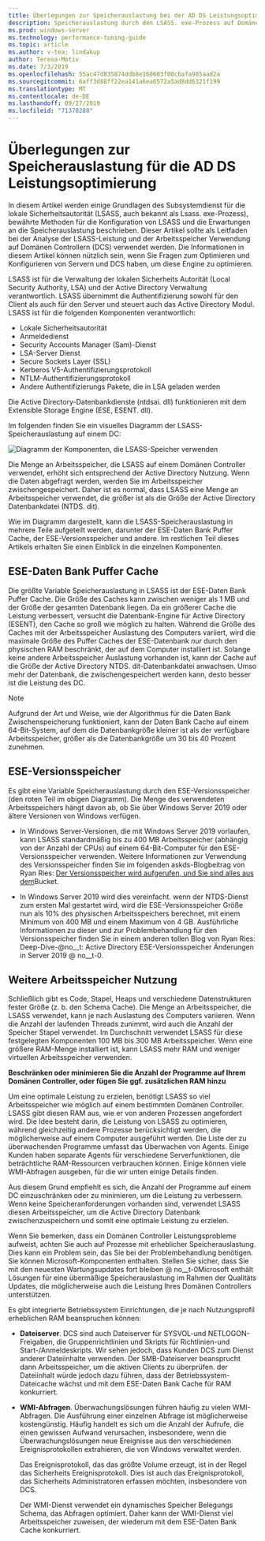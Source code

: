 ```yaml
---
title: Überlegungen zur Speicherauslastung bei der AD DS Leistungsoptimierung
description: Speicherauslastung durch den LSASS. exe-Prozess auf Domänen Controllern, auf denen Windows Server 2012 R2, 2016 und 2019 ausgeführt wird.
ms.prod: windows-server
ms.technology: performance-tuning-guide
ms.topic: article
ms.author: v-tea; lindakup
author: Teresa-Motiv
ms.date: 7/3/2019
ms.openlocfilehash: 55ac47d835874ddb8e160603f08cbafa985aad2a
ms.sourcegitcommit: 6aff3d88ff22ea141a6ea6572a5ad8dd6321f199
ms.translationtype: MT
ms.contentlocale: de-DE
ms.lasthandoff: 09/27/2019
ms.locfileid: "71370288"
---
```

# <a name="memory-usage-considerations-for-ad-ds-performance-tuning"></a>Überlegungen zur Speicherauslastung für die AD DS Leistungsoptimierung

In diesem Artikel werden einige Grundlagen des Subsystemdienst für die lokale Sicherheitsautorität (LSASS, auch bekannt als Lsass. exe-Prozess), bewährte Methoden für die Konfiguration von LSASS und die Erwartungen an die Speicherauslastung beschrieben. Dieser Artikel sollte als Leitfaden bei der Analyse der LSASS-Leistung und der Arbeitsspeicher Verwendung auf Domänen Controllern (DCS) verwendet werden. Die Informationen in diesem Artikel können nützlich sein, wenn Sie Fragen zum Optimieren und Konfigurieren von Servern und DCS haben, um diese Engine zu optimieren.  

LSASS ist für die Verwaltung der lokalen Sicherheits Autorität (Local Security Authority, LSA) und der Active Directory Verwaltung verantwortlich. LSASS übernimmt die Authentifizierung sowohl für den Client als auch für den Server und steuert auch das Active Directory Modul. LSASS ist für die folgenden Komponenten verantwortlich:  

- Lokale Sicherheitsautorität
- Anmeldedienst
- Security Accounts Manager (Sam)-Dienst
- LSA-Server Dienst
- Secure Sockets Layer (SSL)
- Kerberos V5-Authentifizierungsprotokoll
- NTLM-Authentifizierungsprotokoll
- Andere Authentifizierungs Pakete, die in LSA geladen werden

Die Active Directory-Datenbankdienste (ntdsai. dll) funktionieren mit dem Extensible Storage Engine (ESE, ESENT. dll).

Im folgenden finden Sie ein visuelles Diagramm der LSASS-Speicherauslastung auf einem DC:

![Diagramm der Komponenten, die LSASS-Speicher verwenden](media/domain-controller-lsass-memory-usage.png)  

Die Menge an Arbeitsspeicher, die LSASS auf einem Domänen Controller verwendet, erhöht sich entsprechend der Active Directory Nutzung. Wenn die Daten abgefragt werden, werden Sie im Arbeitsspeicher zwischengespeichert. Daher ist es normal, dass LSASS eine Menge an Arbeitsspeicher verwendet, die größer ist als die Größe der Active Directory Datenbankdatei (NTDS. dit).

Wie im Diagramm dargestellt, kann die LSASS-Speicherauslastung in mehrere Teile aufgeteilt werden, darunter der ESE-Daten Bank Puffer Cache, der ESE-Versionsspeicher und andere. Im restlichen Teil dieses Artikels erhalten Sie einen Einblick in die einzelnen Komponenten.

## <a name="ese-database-buffer-cache"></a>ESE-Daten Bank Puffer Cache  
Die größte Variable Speicherauslastung in LSASS ist der ESE-Daten Bank Puffer Cache. Die Größe des Caches kann zwischen weniger als 1 MB und der Größe der gesamten Datenbank liegen. Da ein größerer Cache die Leistung verbessert, versucht die Datenbank-Engine für Active Directory (ESENT), den Cache so groß wie möglich zu halten. Während die Größe des Caches mit der Arbeitsspeicher Auslastung des Computers variiert, wird die maximale Größe des Puffer Caches der ESE-Datenbank *nur* durch den physischen RAM beschränkt, der auf dem Computer installiert ist. Solange keine andere Arbeitsspeicher Auslastung vorhanden ist, kann der Cache auf die Größe der Active Directory NTDS. dit-Datenbankdatei anwachsen. Umso mehr der Datenbank, die zwischengespeichert werden kann, desto besser ist die Leistung des DC.  
  
> [!NOTE]
> Aufgrund der Art und Weise, wie der Algorithmus für die Daten Bank Zwischenspeicherung funktioniert, kann der Daten Bank Cache auf einem 64-Bit-System, auf dem die Datenbankgröße kleiner ist als der verfügbare Arbeitsspeicher, größer als die Datenbankgröße um 30 bis 40 Prozent zunehmen.

## <a name="ese-version-store"></a>ESE-Versionsspeicher

Es gibt eine Variable Speicherauslastung durch den ESE-Versionsspeicher (den roten Teil im obigen Diagramm). Die Menge des verwendeten Arbeitsspeichers hängt davon ab, ob Sie über Windows Server 2019 oder ältere Versionen von Windows verfügen.

- In Windows Server-Versionen, die mit Windows Server 2019 vorlaufen, kann LSASS standardmäßig bis zu 400 MB Arbeitsspeicher (abhängig von der Anzahl der CPUs) auf einem 64-Bit-Computer für den ESE-Versionsspeicher verwenden. Weitere Informationen zur Verwendung des Versionsspeicher finden Sie im folgenden askds-Blogbeitrag von Ryan Ries: [Der Versionsspeicher wird aufgerufen, und Sie sind alles aus dem](https://techcommunity.microsoft.com/t5/Ask-the-Directory-Services-Team/The-Version-Store-Called-and-They-8217-re-All-Out-of-Buckets/ba-p/400415)Bucket.

- In Windows Server 2019 wird dies vereinfacht. wenn der NTDS-Dienst zum ersten Mal gestartet wird, wird die ESE-Versionsspeicher Größe nun als 10% des physischen Arbeitsspeichers berechnet, mit einem Minimum von 400 MB und einem Maximum von 4 GB. Ausführliche Informationen zu dieser und zur Problembehandlung für den Versionsspeicher finden Sie in einem anderen tollen Blog von Ryan Ries: Deep-Dive-@no__t: Active Directory ESE-Versionsspeicher Änderungen in Server 2019 @ no__t-0.

## <a name="other-memory-use"></a>Weitere Arbeitsspeicher Nutzung

Schließlich gibt es Code, Stapel, Heaps und verschiedene Datenstrukturen fester Größe (z. b. den Schema Cache). Die Menge an Arbeitsspeicher, die LSASS verwendet, kann je nach Auslastung des Computers variieren. Wenn die Anzahl der laufenden Threads zunimmt, wird auch die Anzahl der Speicher Stapel verwendet. Im Durchschnitt verwendet LSASS für diese festgelegten Komponenten 100 MB bis 300 MB Arbeitsspeicher. Wenn eine größere RAM-Menge installiert ist, kann LSASS mehr RAM und weniger virtuellen Arbeitsspeicher verwenden.

**Beschränken oder minimieren Sie die Anzahl der Programme auf Ihrem Domänen Controller, oder fügen Sie ggf. zusätzlichen RAM hinzu**

Um eine optimale Leistung zu erzielen, benötigt LSASS so viel Arbeitsspeicher wie möglich auf einem bestimmten Domänen Controller. LSASS gibt diesen RAM aus, wie er von anderen Prozessen angefordert wird. Die Idee besteht darin, die Leistung von LSASS zu optimieren, während gleichzeitig andere Prozesse berücksichtigt werden, die möglicherweise auf einem Computer ausgeführt werden. Die Liste der zu überwachenden Programme umfasst das Überwachen von Agents. Einige Kunden haben separate Agents für verschiedene Serverfunktionen, die beträchtliche RAM-Ressourcen verbrauchen können. Einige können viele WMI-Abfragen ausgeben, für die wir unten einige Details finden.

Aus diesem Grund empfiehlt es sich, die Anzahl der Programme auf einem DC einzuschränken oder zu minimieren, um die Leistung zu verbessern. Wenn keine Speicheranforderungen vorhanden sind, verwendet LSASS diesen Arbeitsspeicher, um die Active Directory Datenbank zwischenzuspeichern und somit eine optimale Leistung zu erzielen.

Wenn Sie bemerken, dass ein Domänen Controller Leistungsprobleme aufweist, achten Sie auch auf Prozesse mit erheblicher Speicherauslastung. Dies kann ein Problem sein, das Sie bei der Problembehandlung benötigen. Sie können Microsoft-Komponenten enthalten. Stellen Sie sicher, dass Sie mit den neuesten Wartungsupdates fort bleiben @ no__t-0Microsoft enthält Lösungen für eine übermäßige Speicherauslastung im Rahmen der Qualitäts Updates, die möglicherweise auch die Leistung Ihres Domänen Controllers unterstützen.

Es gibt integrierte Betriebssystem Einrichtungen, die je nach Nutzungsprofil erheblichen RAM beanspruchen können:

- **Dateiserver**. DCS sind auch Dateiserver für SYSVOL-und NETLOGON-Freigaben, die Gruppenrichtlinien und Skripts für Richtlinien-und Start-/Anmeldeskripts.
  Wir sehen jedoch, dass Kunden DCS zum Dienst anderer Dateiinhalte verwenden. Der SMB-Dateiserver beansprucht dann Arbeitsspeicher, um die aktiven Clients zu überprüfen. der Dateiinhalt würde jedoch dazu führen, dass der Betriebssystem-Dateicache wächst und mit dem ESE-Daten Bank Cache für RAM konkurriert.  

- **WMI-Abfragen**. Überwachungslösungen führen häufig zu vielen WMI-Abfragen. Die Ausführung einer einzelnen Abfrage ist möglicherweise kostengünstig. Häufig handelt es sich um die Anzahl der Aufrufe, die einen gewissen Aufwand verursachen, insbesondere, wenn die Überwachungslösungen neue Ereignisse aus den verschiedenen Ereignisprotokollen extrahieren, die von Windows verwaltet werden.  

  Das Ereignisprotokoll, das das größte Volume erzeugt, ist in der Regel das Sicherheits Ereignisprotokoll. Dies ist auch das Ereignisprotokoll, das Sicherheits Administratoren erfassen möchten, insbesondere von DCS.  

  Der WMI-Dienst verwendet ein dynamisches Speicher Belegungs Schema, das Abfragen optimiert. Daher kann der WMI-Dienst viel Arbeitsspeicher zuweisen, der wiederum mit dem ESE-Daten Bank Cache konkurriert.  
